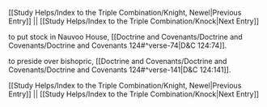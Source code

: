 [[Study Helps/Index to the Triple Combination/Knight, Newel|Previous Entry]]  ||  [[Study Helps/Index to the Triple Combination/Knock|Next Entry]]

 to put stock in Nauvoo House, [[Doctrine and Covenants/Doctrine and Covenants/Doctrine and Covenants 124#^verse-74|D&C 124:74]].

 to preside over bishopric, [[Doctrine and Covenants/Doctrine and Covenants/Doctrine and Covenants 124#^verse-141|D&C 124:141]].

[[Study Helps/Index to the Triple Combination/Knight, Newel|Previous Entry]]  ||  [[Study Helps/Index to the Triple Combination/Knock|Next Entry]]